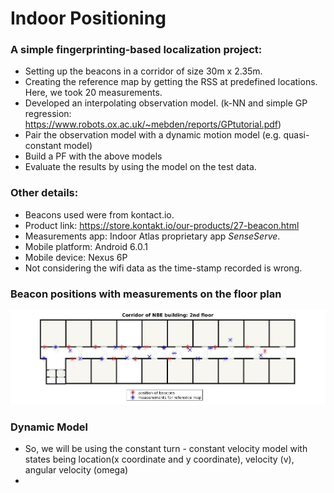 # Indoor Positioning

### A simple fingerprinting-based localization project:

- Setting up the beacons in a corridor of size 30m x 2.35m. 
- Creating the reference map by getting the RSS at predefined locations. Here, we took 20 measurements.
- Developed an interpolating observation model. (k-NN and simple GP regression: https://www.robots.ox.ac.uk/~mebden/reports/GPtutorial.pdf)
- Pair the observation model with a dynamic motion model (e.g. quasi-constant model)
- Build a PF with the above models
- Evaluate the results by using the model on the test data.

### Other details:
- Beacons used were from kontact.io.
- Product link: https://store.kontakt.io/our-products/27-beacon.html
- Measurements app: Indoor Atlas proprietary app *SenseServe*.
- Mobile platform: Android 6.0.1
- Mobile device: Nexus 6P
- Not considering the wifi data as the time-stamp recorded is wrong. 

### Beacon positions with measurements on the floor plan 
![floor_plan](fig/beacons-position-measurement-reference.jpg)

### Dynamic Model
- So, we will be using the constant turn - constant velocity model with states being location(x coordinate and y coordinate), velocity (v), angular velocity (omega)
- 




